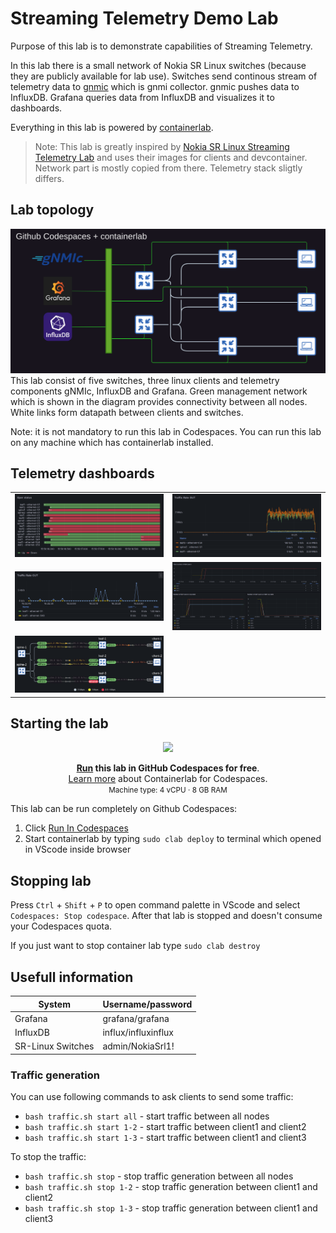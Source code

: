 # Streaming Telemetry Demo Lab

Purpose of this lab is to demonstrate capabilities of Streaming Telemetry. 

In this lab there is a small network of Nokia SR Linux switches (because they are publicly available for lab use). Switches send continous stream of telemetry data to [gnmic](https://gnmic.openconfig.net/) which is gnmi collector. gnmic pushes data to InfluxDB. Grafana queries data from InfluxDB and visualizes it to dashboards.

Everything in this lab is powered by [containerlab](https://containerlab.dev/).

> Note: This lab is greatly inspired by [Nokia SR Linux Streaming Telemetry Lab](https://github.com/srl-labs/srl-telemetry-lab) and uses their images for clients and devcontainer. Network part is mostly copied from there. Telemetry stack sligtly differs.

## Lab topology

![](pictures/image-13.png)
This lab consist of five switches, three linux clients and telemetry components gNMIc, InfluxDB and Grafana. Green management network which is shown in the diagram provides connectivity between all nodes. White links form datapath between clients and switches.

Note: it is not mandatory to run this lab in Codespaces. You can run this lab on any machine which has containerlab installed.


## Telemetry dashboards

<table style="border: none;">
  <tr>
    <td><img src="pictures/image-2.png"/></td>
    <td><img src="pictures/image-3.png"/></td>
  </tr>
  <tr>
    <td><img src="pictures/image-5.png"/></td>
    <td><img src="pictures/image-7.png"/></td>
  </tr>
  <tr>
    <td><img src="pictures/image-14.png"/></td>
    <td></td>
  </tr>
</table>


## Starting the lab

<div align=center markdown>
<a href="https://codespaces.new/JaakkoRautanen/telemetry-demo?quickstart=1">
<img src="https://gitlab.com/rdodin/pics/-/wikis/uploads/d78a6f9f6869b3ac3c286928dd52fa08/run_in_codespaces-v1.svg?sanitize=true" style="width:50%"/></a>

**[Run](https://codespaces.new/JaakkoRautanen/telemetry-demo?quickstart=1) this lab in GitHub Codespaces for free**.  
[Learn more](https://containerlab.dev/manual/codespaces) about Containerlab for Codespaces.  
<small>Machine type: 4 vCPU · 8 GB RAM</small>
</div>

This lab can be run completely on Github Codespaces:

1. Click [Run In Codespaces](https://codespaces.new/JaakkoRautanen/telemetry-demo?quickstart=1)
2. Start containerlab by typing ```sudo clab deploy``` to terminal which opened in VScode inside browser

## Stopping lab

Press `Ctrl` + `Shift` + `P` to open command palette in VScode and select `Codespaces: Stop codespace`. After that lab is stopped and doesn't consume your Codespaces quota.

If you just want to stop container lab type ```sudo clab destroy```

## Usefull information

| System                | Username/password     |
|-----------------------|-----------------------|
| Grafana               | grafana/grafana       |
| InfluxDB              | influx/influxinflux   |
| SR-Linux Switches     | admin/NokiaSrl1!      |

### Traffic generation

You can use following commands to ask clients to send some traffic:
- `bash traffic.sh start all` - start traffic between all nodes
- `bash traffic.sh start 1-2` - start traffic between client1 and client2
- `bash traffic.sh start 1-3` - start traffic between client1 and client3
  
To stop the traffic:

- `bash traffic.sh stop` - stop traffic generation between all nodes
- `bash traffic.sh stop 1-2` - stop traffic generation between client1 and client2
- `bash traffic.sh stop 1-3` - stop traffic generation between client1 and client3
